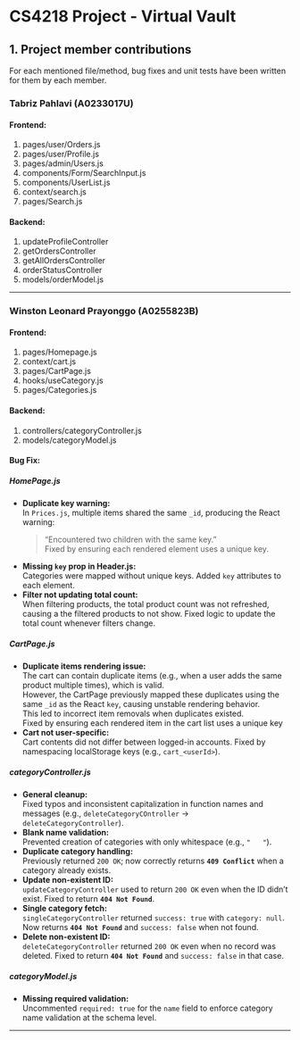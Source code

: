 # CS4218 Project - Virtual Vault

## 1. Project member contributions

For each mentioned file/method, bug fixes and unit tests have been written for them by each member.

### Tabriz Pahlavi (A0233017U)

#### Frontend:

1. pages/user/Orders.js
2. pages/user/Profile.js
3. pages/admin/Users.js
4. components/Form/SearchInput.js
5. components/UserList.js
6. context/search.js
7. pages/Search.js

#### Backend:

1.  updateProfileController
2.  getOrdersController
3.  getAllOrdersController
4.  orderStatusController
5.  models/orderModel.js

---

### Winston Leonard Prayonggo (A0255823B)

#### Frontend:

1. pages/Homepage.js
2. context/cart.js
3. pages/CartPage.js
4. hooks/useCategory.js
5. pages/Categories.js

#### Backend:

1. controllers/categoryController.js
2. models/categoryModel.js

#### Bug Fix:

##### **HomePage.js**

- **Duplicate key warning:**  
  In `Prices.js`, multiple items shared the same `_id`, producing the React warning:
  > “Encountered two children with the same key.”  
  > Fixed by ensuring each rendered element uses a unique key.
- **Missing `key` prop in Header.js:**  
  Categories were mapped without unique keys. Added `key` attributes to each element.
- **Filter not updating total count:**  
  When filtering products, the total product count was not refreshed, causing a the filtered products to not show. Fixed logic to update the total count whenever filters change.

##### **CartPage.js**

- **Duplicate items rendering issue:**  
  The cart can contain duplicate items (e.g., when a user adds the same product multiple times), which is valid.  
  However, the CartPage previously mapped these duplicates using the same `_id` as the React `key`, causing unstable rendering behavior.  
  This led to incorrect item removals when duplicates existed.  
  Fixed by ensuring each rendered item in the cart list uses a unique key
- **Cart not user-specific:**  
  Cart contents did not differ between logged-in accounts. Fixed by namespacing localStorage keys (e.g., `cart_<userId>`).

##### **categoryController.js**

- **General cleanup:**  
  Fixed typos and inconsistent capitalization in function names and messages (e.g., `deleteCategoryCOntroller` → `deleteCategoryController`).
- **Blank name validation:**  
  Prevented creation of categories with only whitespace (e.g., `"   "`).
- **Duplicate category handling:**  
  Previously returned `200 OK`; now correctly returns **`409 Conflict`** when a category already exists.
- **Update non-existent ID:**  
  `updateCategoryController` used to return `200 OK` even when the ID didn’t exist. Fixed to return **`404 Not Found`**.
- **Single category fetch:**  
  `singleCategoryController` returned `success: true` with `category: null`. Now returns **`404 Not Found`** and `success: false` when not found.
- **Delete non-existent ID:**  
  `deleteCategoryController` returned `200 OK` even when no record was deleted. Fixed to return **`404 Not Found`** and `success: false` in that case.

##### **categoryModel.js**

- **Missing required validation:**  
  Uncommented `required: true` for the `name` field to enforce category name validation at the schema level.

---

